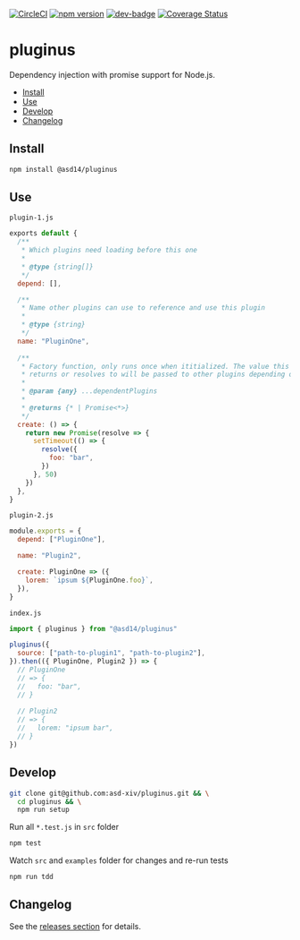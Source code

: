 <!-- markdownlint-disable first-line-h1 line-length -->

[![CircleCI](https://circleci.com/gh/asd-xiv/pluginus.svg?style=svg)](https://circleci.com/gh/asd-xiv/pluginus)
[![npm version](https://badge.fury.io/js/%40asd14%2Fpluginus.svg)](https://www.npmjs.com/package/%40asd14%2Fpluginus)
[![dev-badge](https://david-dm.org/asd-xiv/pluginus.svg)](https://david-dm.org/asd-xiv/pluginus)
[![Coverage Status](https://coveralls.io/repos/github/asd-xiv/pluginus/badge.svg)](https://coveralls.io/github/asd-xiv/pluginus)

# pluginus

Dependency injection with promise support for Node.js.

<!-- vim-markdown-toc GFM -->

* [Install](#install)
* [Use](#use)
* [Develop](#develop)
* [Changelog](#changelog)

<!-- vim-markdown-toc -->

## Install

```bash
npm install @asd14/pluginus
```

## Use

`plugin-1.js`

```js
exports default {
  /**
   * Which plugins need loading before this one
   *
   * @type {string[]}
   */
  depend: [],

  /**
   * Name other plugins can use to reference and use this plugin
   *
   * @type {string}
   */
  name: "PluginOne",
  
  /**
   * Factory function, only runs once when ititialized. The value this function
   * returns or resolves to will be passed to other plugins depending on it.
   * 
   * @param {any} ...dependentPlugins
   *
   * @returns {* | Promise<*>}
   */
  create: () => {
    return new Promise(resolve => {
      setTimeout(() => {
        resolve({
          foo: "bar",
        })
      }, 50)
    })
  },
}
```

`plugin-2.js`

```js
module.exports = {
  depend: ["PluginOne"],

  name: "Plugin2",

  create: PluginOne => ({
    lorem: `ipsum ${PluginOne.foo}`,
  }),
}
```

`index.js`

```js
import { pluginus } from "@asd14/pluginus"

pluginus({
  source: ["path-to-plugin1", "path-to-plugin2"],
}).then(({ PluginOne, Plugin2 }) => {
  // PluginOne
  // => {
  //   foo: "bar",
  // }
  
  // Plugin2
  // => {
  //   lorem: "ipsum bar",
  // }
})
```

## Develop

```bash
git clone git@github.com:asd-xiv/pluginus.git && \
  cd pluginus && \
  npm run setup
```

Run all `*.test.js` in `src` folder

```bash
npm test
```

Watch `src` and `examples` folder for changes and re-run tests

```bash
npm run tdd
```

## Changelog

See the [releases section](https://github.com/asd-xiv/pluginus/releases) for details.
